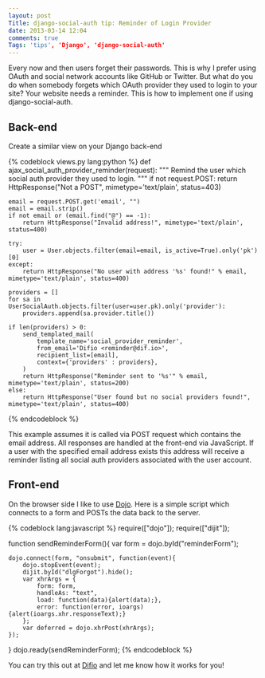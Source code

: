 ```yaml
---
layout: post
Title: django-social-auth tip: Reminder of Login Provider
date: 2013-03-14 12:04
comments: true
Tags: 'tips', 'Django', 'django-social-auth'
---
```


Every now and then users forget their passwords. This is why I prefer using
OAuth and social network accounts like GitHub or Twitter. But what do you do
when somebody forgets which OAuth provider they used to login to your site?
Your website needs a reminder. This is how to implement one if using
django-social-auth.


Back-end
-------

Create a similar view on your Django back-end

{% codeblock views.py lang:python %}
def ajax_social_auth_provider_reminder(request):
    """
        Remind the user which social auth provider they used to login.
    """
    if not request.POST:
        return HttpResponse("Not a POST", mimetype='text/plain', status=403)

    email = request.POST.get('email', "")
    email = email.strip()
    if not email or (email.find("@") == -1):
        return HttpResponse("Invalid address!", mimetype='text/plain', status=400)

    try:
        user = User.objects.filter(email=email, is_active=True).only('pk')[0]
    except:
        return HttpResponse("No user with address '%s' found!" % email, mimetype='text/plain', status=400)

    providers = []
    for sa in UserSocialAuth.objects.filter(user=user.pk).only('provider'):
        providers.append(sa.provider.title())

    if len(providers) > 0:
        send_templated_mail(
            template_name='social_provider_reminder',
            from_email='Difio <reminder@dif.io>',
            recipient_list=[email],
            context={'providers' : providers},
        )
        return HttpResponse("Reminder sent to '%s'" % email, mimetype='text/plain', status=200)
    else:
        return HttpResponse("User found but no social providers found!", mimetype='text/plain', status=400)
{% endcodeblock %}

This example assumes it is called via POST request which contains the email address.
All responses are handled at the front-end via JavaScript. If a user with the specified
email address exists this address will receive a reminder listing all social auth providers
associated with the user account.

Front-end
--------

On the browser side I like to use [Dojo](http://dojotoolkit.org).
Here is a simple script which connects to a form and POSTs the data
back to the server.

{% codeblock lang:javascript %}
require(["dojo"]);
require(["dijit"]);

function sendReminderForm(){
    var form = dojo.byId("reminderForm");

    dojo.connect(form, "onsubmit", function(event){
        dojo.stopEvent(event);
        dijit.byId("dlgForgot").hide();
        var xhrArgs = {
            form: form,
            handleAs: "text",
            load: function(data){alert(data);},
            error: function(error, ioargs){alert(ioargs.xhr.responseText);}
        };
        var deferred = dojo.xhrPost(xhrArgs);
    });
}
dojo.ready(sendReminderForm);
{% endcodeblock %}

You can try this out at [Difio](http://www.dif.io) and let me know how it works for you!

